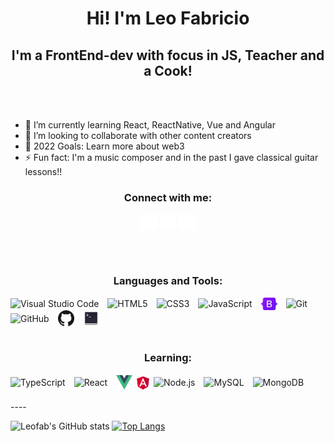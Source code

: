 <h1 align="center">Hi! I'm Leo Fabricio</h1>

<h2 align="center">I'm a FrontEnd-dev with focus in JS, Teacher and a Cook!</h2>
<br />
<br />
<ul>
  <li> 🌱 I’m currently learning React, ReactNative, Vue and Angular</li>
  <li> 👯 I’m looking to collaborate with other content creators</li>
  <li> 🥅 2022 Goals: Learn more about web3</li>
  <li> ⚡ Fun fact: I'm a music composer and in the past I gave classical guitar lessons!!</li>
</ul>

<div align="center"> 
<h3>Connect with me:</h3>

[<img align="center" alt="Twitter" width="26px" src="./img/twitter-dark.svg" />](https://twitter.com/facmeLEO)
[<img align="center" alt="Twitter" width="26px" src="./img/linkedin-dark.svg" />](https://www.linkedin.com/in/leo-fabricio-2951a818/)
[<img align="center" alt="Twitter" width="26px" src="./img/instagram-dark.svg" />](https://www.instagram.com/leo_facme/)
</div>
<br />
<br />


<h3 align="center">Languages and Tools:</h3>

<img align="center" alt="Visual Studio Code" width="26px" src="https://cdn.jsdelivr.net/gh/devicons/devicon/icons/vscode/vscode-original.svg" style="padding-right:10px; " />  
<img align="center" alt="HTML5" width="26px" src="https://cdn.jsdelivr.net/gh/devicons/devicon/icons/html5/html5-original.svg" style="padding-right:10px;" />
<img align="center" alt="CSS3" width="26px" src="https://cdn.jsdelivr.net/gh/devicons/devicon/icons/css3/css3-original.svg" style="padding-right:10px;" />
<img align="center" alt="JavaScript" width="26px" src="https://cdn.jsdelivr.net/gh/devicons/devicon/icons/javascript/javascript-original.svg" style="padding-right:10px;" />
<img align="center" alt="Bootstrap" width="26px" src="./img/bootstrap-logo.svg" style="padding-right:10px;" />
<img align="center" alt="Git" width="26px" src="https://cdn.jsdelivr.net/gh/devicons/devicon/icons/git/git-original.svg" style="padding-right:10px;" />
<img align="center" alt="GitHub" width="26px" src="https://user-images.githubusercontent.com/3369400/139447912-e0f43f33-6d9f-45f8-be46-2df5bbc91289.png#gh-dark-mode-only" style="padding-right:10px;" />
<img align="center" alt="GitHub" width="26px" src="./img/github-light.png#gh-light-mode-only" style="padding-right:10px;" />
<img align="center" alt="Terminal" width="26px" src="./img/GNOME_Terminal_icon_2019.svg" />


<br />
<br />

<h3 align="center">Learning:</h3>

<img align="center" alt="TypeScript" width="26px" src="https://cdn.jsdelivr.net/gh/devicons/devicon/icons/typescript/typescript-original.svg" style="padding-right:10px;" />
<img align="center" alt="React" width="26px" src="https://cdn.jsdelivr.net/gh/devicons/devicon/icons/react/react-original.svg" style="padding-right:10px;" />
<img align="center" alt="Vue.JS" width="26px" src="./img/vuejs-logo.svg" />
<img align="center" alt="Angular" width="26px" src="./img/angular-logo.svg" />
<img align="center" alt="Node.js" width="26px" src="https://cdn.jsdelivr.net/gh/devicons/devicon/icons/nodejs/nodejs-original.svg" style="padding-right:10px;" />
<img align="center" alt="MySQL" width="26px" src="https://cdn.jsdelivr.net/gh/devicons/devicon/icons/mysql/mysql-original.svg" style="padding-right:10px;" />
<img align="center" alt="MongoDB" width="26px" src="https://cdn.jsdelivr.net/gh/devicons/devicon/icons/mongodb/mongodb-original.svg" style="padding-right:10px;" />

<br />
<br />
----

![Leofab's GitHub stats](https://github-readme-stats.vercel.app/api?username=leofab&show_icons=true&theme=radical)
[![Top Langs](https://github-readme-stats.vercel.app/api/top-langs/?username=leofab&layout=compact)](https://github.com/anuraghazra/github-readme-stats)

